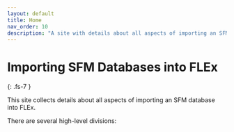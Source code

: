 ```yaml
---
layout: default
title: Home
nav_order: 10
description: "A site with details about all aspects of importing an SFM database into FLEx."
---
```

# Importing SFM Databases into FLEx
{: .fs-7 }

This site collects details about all aspects of importing an SFM database into FLEx.

There are several high-level divisions:
